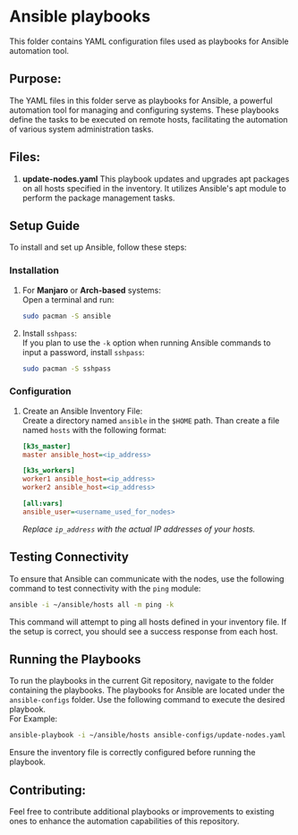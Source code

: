 # Ansible playbooks 

This folder contains YAML configuration files used as playbooks for Ansible automation tool.

## Purpose: 

The YAML files in this folder serve as playbooks for Ansible, a powerful automation tool for managing and configuring systems. These playbooks define the tasks to be executed on remote hosts, facilitating the automation of various system administration tasks.

## Files: 

1. **update-nodes.yaml**
This playbook updates and upgrades apt packages on all hosts specified in the inventory. It utilizes Ansible's apt module to perform the package management tasks.

## Setup Guide 
To install and set up Ansible, follow these steps: 

### Installation
1. For **Manjaro** or **Arch-based** systems:
    </br>
    Open a terminal and run: 
    ```bash
    sudo pacman -S ansible
    ```

2. Install `sshpass`:
    </br>
    If you plan to use the `-k` option when running Ansible commands to input a password, install `sshpass`:
    ```bash 
    sudo pacman -S sshpass
    ```

### Configuration
1. Create an Ansible Inventory File: 
    </br>
    Create a directory named `ansible` in the `$HOME` path. Than create a file named `hosts` with the following format: 
    ``` ini
    [k3s_master]
    master ansible_host=<ip_address>

    [k3s_workers]
    worker1 ansible_host=<ip_address>
    worker2 ansible_host=<ip_address>

    [all:vars]
    ansible_user=<username_used_for_nodes>
    ```
    _Replace `ip_address` with the actual IP addresses of your hosts._


## Testing Connectivity
To ensure that Ansible can communicate with the nodes, use the following command to test connectivity with the `ping` module: 
```bash
ansible -i ~/ansible/hosts all -m ping -k
```
This command will attempt to ping all hosts defined in your inventory file. If the setup is correct, you should see a success response from each host.

## Running the Playbooks 
To run the playbooks in the current Git repository, navigate to the folder containing the playbooks. The playbooks for Ansible are located under the `ansible-configs` folder. Use the following command to execute the desired playbook. </br>
For Example:
```bash 
ansible-playbook -i ~/ansible/hosts ansible-configs/update-nodes.yaml
```
Ensure the inventory file is correctly configured before running the playbook.

## Contributing: 

Feel free to contribute additional playbooks or improvements to existing ones to enhance the automation capabilities of this repository.

